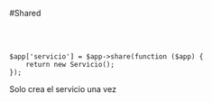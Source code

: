 #Shared

<br>
<br>

    $app['servicio'] = $app->share(function ($app) {
        return new Servicio();
    });

Solo crea el servicio una vez

